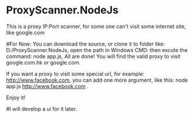 # ProxyScanner.NodeJs
This is a proxy IP:Port scanner, for some one can't visit some internet site, like google.com

#For Now:
You can download the source, or clone it to folder like: D:/ProxyScanner.NodeJs, open the path in Windows CMD:
then excute the command: node app.js, All are done! You will find the valid proxy to visit google.com.hk or google.com.

If you want a proxy to visit some special url, for example: http://www.facebook.com, 
you can add one more argument, like this: node app.js http://www.facebook.com .

Enjoy it!

#I will develop a ui for it later.

